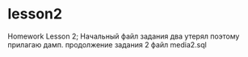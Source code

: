 # lesson2
Homework Lesson 2;
Начальный файл задания два утерял поэтому прилагаю дамп. 
продолжение задания 2 файл media2.sql
